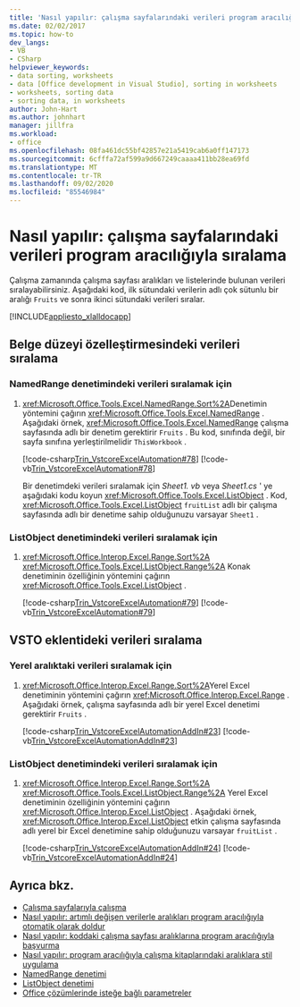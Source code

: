 ```yaml
---
title: 'Nasıl yapılır: çalışma sayfalarındaki verileri program aracılığıyla sıralama'
ms.date: 02/02/2017
ms.topic: how-to
dev_langs:
- VB
- CSharp
helpviewer_keywords:
- data sorting, worksheets
- data [Office development in Visual Studio], sorting in worksheets
- worksheets, sorting data
- sorting data, in worksheets
author: John-Hart
ms.author: johnhart
manager: jillfra
ms.workload:
- office
ms.openlocfilehash: 08fa461dc55bf42857e21a5419cab6a0ff147173
ms.sourcegitcommit: 6cfffa72af599a9d667249caaaa411bb28ea69fd
ms.translationtype: MT
ms.contentlocale: tr-TR
ms.lasthandoff: 09/02/2020
ms.locfileid: "85546984"
---
```

# <a name="how-to-programmatically-sort-data-in-worksheets"></a>Nasıl yapılır: çalışma sayfalarındaki verileri program aracılığıyla sıralama
  Çalışma zamanında çalışma sayfası aralıkları ve listelerinde bulunan verileri sıralayabilirsiniz. Aşağıdaki kod, ilk sütundaki verilerin adlı çok sütunlu bir aralığı `Fruits` ve sonra ikinci sütundaki verileri sıralar.

 [!INCLUDE[appliesto_xlalldocapp](../vsto/includes/appliesto-xlalldocapp-md.md)]

## <a name="sort-data-in-a-document-level-customization"></a>Belge düzeyi özelleştirmesindeki verileri sıralama

### <a name="to-sort-data-in-a-namedrange-control"></a>NamedRange denetimindeki verileri sıralamak için

1. <xref:Microsoft.Office.Tools.Excel.NamedRange.Sort%2A>Denetimin yöntemini çağırın <xref:Microsoft.Office.Tools.Excel.NamedRange> . Aşağıdaki örnek, <xref:Microsoft.Office.Tools.Excel.NamedRange> çalışma sayfasında adlı bir denetim gerektirir `Fruits` . Bu kod, sınıfında değil, bir sayfa sınıfına yerleştirilmelidir `ThisWorkbook` .

    [!code-csharp[Trin_VstcoreExcelAutomation#78](../vsto/codesnippet/CSharp/Trin_VstcoreExcelAutomationCS/Sheet1.cs#78)]
    [!code-vb[Trin_VstcoreExcelAutomation#78](../vsto/codesnippet/VisualBasic/Trin_VstcoreExcelAutomation/Sheet1.vb#78)]

   Bir denetimdeki verileri sıralamak için *Sheet1. vb* veya *Sheet1.cs* ' ye aşağıdaki kodu koyun <xref:Microsoft.Office.Tools.Excel.ListObject> . Kod, <xref:Microsoft.Office.Tools.Excel.ListObject> `fruitList` adlı bir çalışma sayfasında adlı bir denetime sahip olduğunuzu varsayar `Sheet1` .

### <a name="to-sort-data-in-a-listobject-control"></a>ListObject denetimindeki verileri sıralamak için

1. <xref:Microsoft.Office.Interop.Excel.Range.Sort%2A> <xref:Microsoft.Office.Tools.Excel.ListObject.Range%2A> Konak denetiminin özelliğinin yöntemini çağırın <xref:Microsoft.Office.Tools.Excel.ListObject> .

     [!code-csharp[Trin_VstcoreExcelAutomation#79](../vsto/codesnippet/CSharp/Trin_VstcoreExcelAutomationCS/Sheet1.cs#79)]
     [!code-vb[Trin_VstcoreExcelAutomation#79](../vsto/codesnippet/VisualBasic/Trin_VstcoreExcelAutomation/Sheet1.vb#79)]

## <a name="sort-data-in-a-vsto-add-in"></a>VSTO eklentideki verileri sıralama

### <a name="to-sort-data-in-a-native-range"></a>Yerel aralıktaki verileri sıralamak için

1. <xref:Microsoft.Office.Interop.Excel.Range.Sort%2A>Yerel Excel denetiminin yöntemini çağırın <xref:Microsoft.Office.Interop.Excel.Range> . Aşağıdaki örnek, çalışma sayfasında adlı bir yerel Excel denetimi gerektirir `Fruits` .

     [!code-csharp[Trin_VstcoreExcelAutomationAddIn#23](../vsto/codesnippet/CSharp/trin_vstcoreexcelautomationaddin/ThisAddIn.cs#23)]
     [!code-vb[Trin_VstcoreExcelAutomationAddIn#23](../vsto/codesnippet/VisualBasic/trin_vstcoreexcelautomationaddin/ThisAddIn.vb#23)]

### <a name="to-sort-data-in-a-listobject-control"></a>ListObject denetimindeki verileri sıralamak için

1. <xref:Microsoft.Office.Interop.Excel.Range.Sort%2A> <xref:Microsoft.Office.Tools.Excel.ListObject.Range%2A> Yerel Excel denetiminin özelliğinin yöntemini çağırın <xref:Microsoft.Office.Interop.Excel.ListObject> . Aşağıdaki örnek, <xref:Microsoft.Office.Interop.Excel.ListObject> etkin çalışma sayfasında adlı yerel bir Excel denetimine sahip olduğunuzu varsayar `fruitList` .

     [!code-csharp[Trin_VstcoreExcelAutomationAddIn#24](../vsto/codesnippet/CSharp/trin_vstcoreexcelautomationaddin/ThisAddIn.cs#24)]
     [!code-vb[Trin_VstcoreExcelAutomationAddIn#24](../vsto/codesnippet/VisualBasic/trin_vstcoreexcelautomationaddin/ThisAddIn.vb#24)]

## <a name="see-also"></a>Ayrıca bkz.
- [Çalışma sayfalarıyla çalışma](../vsto/working-with-worksheets.md)
- [Nasıl yapılır: artımlı değişen verilerle aralıkları program aracılığıyla otomatik olarak doldur](../vsto/how-to-programmatically-automatically-fill-ranges-with-incrementally-changing-data.md)
- [Nasıl yapılır: koddaki çalışma sayfası aralıklarına program aracılığıyla başvurma](../vsto/how-to-programmatically-refer-to-worksheet-ranges-in-code.md)
- [Nasıl yapılır: program aracılığıyla çalışma kitaplarındaki aralıklara stil uygulama](../vsto/how-to-programmatically-apply-styles-to-ranges-in-workbooks.md)
- [NamedRange denetimi](../vsto/namedrange-control.md)
- [ListObject denetimi](../vsto/listobject-control.md)
- [Office çözümlerinde isteğe bağlı parametreler](../vsto/optional-parameters-in-office-solutions.md)

